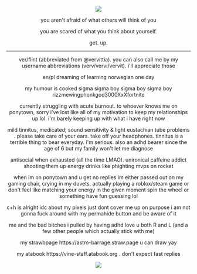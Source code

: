 <p align="center">
<img src="https://komarev.com/ghpvc/?username=netsu-ijou&color=blue"
</p>


<p align="center">
you aren't afraid of what others will think of you
</p>
<p align="center">
you are scared of what you think about yourself.
</p>
<p align="center">
get. up.
</p>

***

<p align="center">
ver/flint (abbreviated from @vervittia). you can also call me by my username abbreviations (verv/vervi/vervit). i'll appreciate those
</p>
<p align="center">
en/pl dreaming of learning norwegian one day
</p>
<p align="center">
my humour is cooked sigma sigma boy sigma boy sigma boy rizzmewingphonkgod3000XxXfortnite
</p>
<p align="center">
currently struggling with acute burnout. to whoever knows me on ponytown, sorry i've lost like all of my motivation to keep my relationships up lol. i'm barely keeping up with what i have right now
</p>
<p align="center">
mild tinnitus, medicated; sound sensitivity & light eustachian tube problems . please take care of your ears. take off your headphones. tinnitus is a terrible thing to bear everyday. i'm serious. also an adhd bearer since the age of 6 but my family won't let me diagnose
</p>
<p align="center">
antisocial when exhausted (all the time LMAO). unironical caffeine addict shooting them up energy drinks like phighting mvps on rocket
</p>
<p align="center">
when im on ponytown and u get no replies im either passed out on my gaming chair, crying in my duvets, actually playing a roblox/steam game or don't feel like matching your energy in the given moment spin the wheel or something have fun guessing lol
</p>
<p align="center">
c+h is alright idc about my pixels just dont cover me up on purpose i am not gonna fuck around with my permahide button and be aware of it
</p>
<p align="center">
me and the bad bitches i pulled by having adhd love u both R and L (and a few other people which actually stick with me)
</p>
<p align="center">
my strawbpage https://astro-barrage.straw.page u can draw yay
</p>
<p align="center">
my atabook https://vine-staff.atabook.org . don't expect fast replies
</p>

<p align="center">
<img src="https://files.catbox.moe/4io6er.png">
</p>
